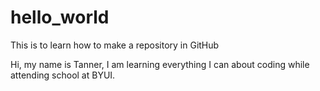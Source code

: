 # hello_world
This is to learn how to make a repository in GitHub

Hi, my name is Tanner, I am learning everything I can about coding while attending school at BYUI.
